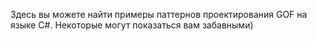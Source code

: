 Здесь вы можете найти примеры паттернов проектирования GOF на языке C#. Некоторые могут показаться вам забавными)
